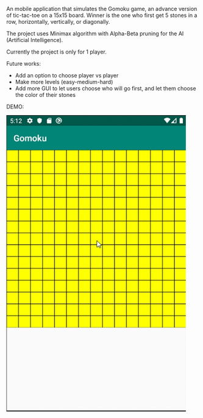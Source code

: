 An mobile application that simulates the Gomoku game, an advance version of tic-tac-toe on a 15x15 board. Winner is the one who first get 5 stones in a row, horizontally, vertically, or diagonally.

The project uses Minimax algorithm with Alpha-Beta pruning for the AI (Artificial Intelligence).

Currently the project is only for 1 player.

Future works:
  + Add an option to choose player vs player
  + Make more levels (easy-medium-hard)
  + Add more GUI to let users choose who will go first, and let them choose the color of their stones
 
DEMO:

![](gomoku.gif)
